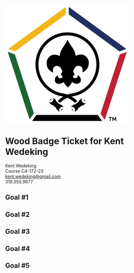 ![image](Images/WoodBadge.png) 
# Wood Badge Ticket for Kent Wedeking

Kent Wedeking  
Course C4-172-23  
kent.wedeking@gmail.com  
319.350.9677  

## Goal #1

## Goal #2

## Goal #3

## Goal #4

## Goal #5




